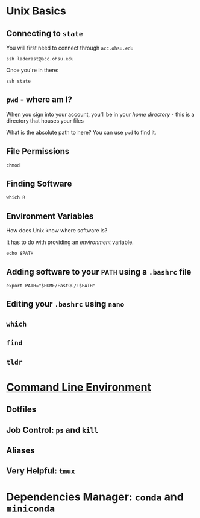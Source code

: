 # Unix Basics

## Connecting to `state`

You will first need to connect through `acc.ohsu.edu`

```
ssh laderast@acc.ohsu.edu
```

Once you're in there:

```
ssh state
```

## `pwd` - where am I?

When you sign into your account, you'll be in your *home directory* - this is a directory that houses your files

What is the absolute path to here? You can use `pwd` to find it.

## File Permissions

`chmod`

## Finding Software

`which R`

## Environment Variables

How does Unix know where software is?

It has to do with providing an *environment* variable.

```
echo $PATH
```

## Adding software to your `PATH` using a `.bashrc` file

```
export PATH="$HOME/FastQC/:$PATH"
```

## Editing your `.bashrc` using `nano`




## `which`

## `find`

## `tldr`

# [Command Line Environment](https://missing.csail.mit.edu/2020/command-line/)

## Dotfiles

## Job Control: `ps` and `kill`

## Aliases

## Very Helpful: `tmux`

# Dependencies Manager: `conda` and `miniconda`

